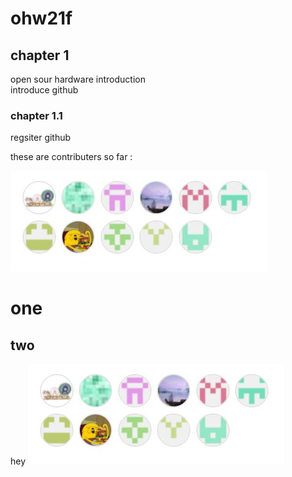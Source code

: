 # ohw21f

## chapter 1 
open sour hardware introduction  
introduce github  

### chapter 1.1 
regsiter github  

these are contributers so far :

![sjtu_contributer_2021](https://github.com/ophwsjtu18/ohw21f/blob/main/contributers20211013.JPG)

# one
## two
hey
![](https://github.com/ophwsjtu18/ohw21f/blob/main/contributers20211013.JPG)
